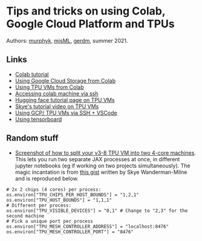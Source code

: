 # Tips and tricks on using Colab, Google Cloud Platform and TPUs

Authors: [murphyk](https://github.com/murphyk), [mjsML](https://github.com/mjsML), [gerdm](https://github.com/gerdm), summer  2021.

## Links

* [Colab tutorial](https://colab.research.google.com/github/probml/probml-notebooks/blob/main/notebooks/colab_intro.ipynb)
* [Using Google Cloud Storage from Colab](https://colab.research.google.com/github/probml/probml-notebooks/blob/main/notebooks/GCS_demo_v2.ipynb)
* [Using TPU VMs from Colab](https://colab.research.google.com/github/probml/probml-notebooks/blob/main/notebooks/tpu_colab_tutorial.ipynb)
* [Accessing colab machine via ssh](https://colab.research.google.com/github/probml/probml-notebooks/blob/main/notebooks/ssh_tunnels_and_how_to_dig_them.ipynb)
* [Hugging face tutorial page on TPU VMs](https://github.com/huggingface/transformers/blob/master/examples/research_projects/jax-projects/README.md#how-to-setup-tpu-vm)
* [Skye's tutorial video on TPU VMs](https://www.youtube.com/watch?v=fuAyUQcVzTY)
* [Using GCP/ TPU VMs via SSH + VSCode](https://github.com/probml/probml-notebooks/blob/main/markdown/gcp_ssh_vscode.md)
* [Using tensorboard](https://colab.research.google.com/github/tensorflow/tensorboard/blob/master/docs/tbdev_getting_started.ipynb)

## Random stuff

* [Screenshot of how to split your v3-8 TPU VM into two 4-core machines](https://github.com/probml/probml-notebooks/blob/main/images/jax-tpu-split.png). This lets you run two separate JAX processes at once, in different jupyter notebooks (eg if working on two projects simultaneously). The magic incantation is from [this gist](https://gist.github.com/skye/f82ba45d2445bb19d53545538754f9a3) written by Skye Wanderman-Milne and is reproduced below.
```
# 2x 2 chips (4 cores) per process:
os.environ["TPU_CHIPS_PER_HOST_BOUNDS"] = "1,2,1"
os.environ["TPU_HOST_BOUNDS"] = "1,1,1"
# Different per process:
os.environ["TPU_VISIBLE_DEVICES"] = "0,1" # Change to "2,3" for the second machine
# Pick a unique port per process
os.environ["TPU_MESH_CONTROLLER_ADDRESS"] = "localhost:8476"
os.environ["TPU_MESH_CONTROLLER_PORT"] = "8476"
```
